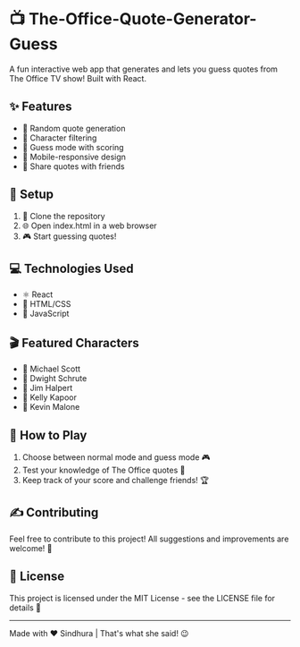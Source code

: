 # 📺 The-Office-Quote-Generator-Guess


A fun interactive web app that generates and lets you guess quotes from The Office TV show! Built with React. 

## ✨ Features
- 🎲 Random quote generation
- 👥 Character filtering
- 🎯 Guess mode with scoring
- 📱 Mobile-responsive design
- 🔗 Share quotes with friends

## 🚀 Setup
1. 📂 Clone the repository
2. 🌐 Open index.html in a web browser
3. 🎮 Start guessing quotes!

## 💻 Technologies Used
- ⚛️ React
- 🎨 HTML/CSS
- 🔧 JavaScript

## 🎬 Featured Characters
- 👔 Michael Scott
- 🐻 Dwight Schrute
- 📎 Jim Halpert
- 👗 Kelly Kapoor
- 🍪 Kevin Malone

## 🎯 How to Play
1. Choose between normal mode and guess mode 🎮
2. Test your knowledge of The Office quotes 🧠
3. Keep track of your score and challenge friends! 🏆

## ✍️ Contributing
Feel free to contribute to this project! All suggestions and improvements are welcome! 🙌

## 📝 License
This project is licensed under the MIT License - see the LICENSE file for details 📄

---
Made with ❤️ Sindhura | That's what she said! 😉
